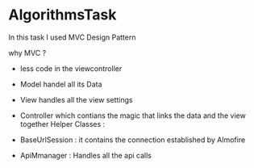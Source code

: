# AlgorithmsTask

In this task I used MVC Design Pattern

why MVC ?

  - less code in the viewcontroller
  - Model handel all its Data
  - View handles all the view settings
  - Controller which contians the magic that links the data and the view together
Helper Classes :

  - BaseUrlSession : it contains the connection established by Almofire
  - ApiMmanager : Handles all the api calls






